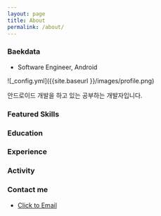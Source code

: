 ```yaml
---
layout: page
title: About
permalink: /about/
---
```


### Baekdata
* Software Engineer, Android

![_config.yml]({{site.baseurl }}/images/profile.png)

안드로이드 개발을 하고 있는 공부하는 개발자입니다.


### Featured Skills


### Education


### Experience


### Activity


### Contact me

* [Click to Email](mailto:wowterry9044@gmail.com)
